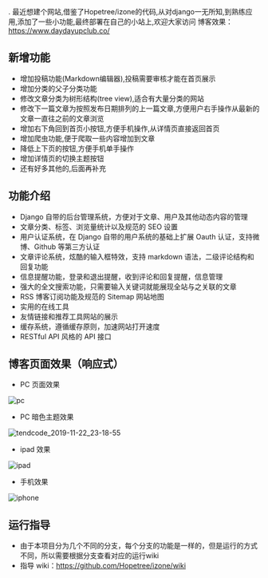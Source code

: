 .
最近想建个网站,借鉴了Hopetree/izone的代码,从对django一无所知,到熟练应用,添加了一些小功能,最终部署在自己的小站上,欢迎大家访问 
博客效果： https://www.daydayupclub.co/

## 新增功能
- 增加投稿功能(Markdown编辑器),投稿需要审核才能在首页展示
- 增加分类的父子分类功能
- 修改文章分类为树形结构(tree view),适合有大量分类的网站
- 修改下一篇文章为按照发布日期排列的上一篇文章,方便用户右手操作从最新的文章一直往之前的文章浏览
- 增加右下角回到首页小按钮,方便手机操作,从详情页直接返回首页
- 增加爬虫功能,便于爬取一些内容增加到文章
- 降低上下页的按钮,方便手机单手操作
- 增加详情页的切换主题按钮
- 还有好多其他的,后面再补充

## 功能介绍
- Django 自带的后台管理系统，方便对于文章、用户及其他动态内容的管理
- 文章分类、标签、浏览量统计以及规范的 SEO 设置
- 用户认证系统，在 Django 自带的用户系统的基础上扩展 Oauth 认证，支持微博、Github 等第三方认证
- 文章评论系统，炫酷的输入框特效，支持 markdown 语法，二级评论结构和回复功能
- 信息提醒功能，登录和退出提醒，收到评论和回复提醒，信息管理
- 强大的全文搜索功能，只需要输入关键词就能展现全站与之关联的文章
- RSS 博客订阅功能及规范的 Sitemap 网站地图
- 实用的在线工具
- 友情链接和推荐工具网站的展示
- 缓存系统，遵循缓存原则，加速网站打开速度
- RESTful API 风格的 API 接口

## 博客页面效果（响应式）
- PC 页面效果

![pc](https://user-images.githubusercontent.com/30201215/60588842-93321b80-9dca-11e9-93f2-50e34b2c4b3f.jpg)

- PC 暗色主题效果

![tendcode_2019-11-22_23-18-55](https://user-images.githubusercontent.com/30201215/69438380-e576d780-0d7f-11ea-9ea5-c182caa3a2a8.png)

- ipad 效果

![ipad](https://user-images.githubusercontent.com/30201215/60588800-7e558800-9dca-11e9-8beb-5d2dcf01b869.jpg)

- 手机效果

![iphone](https://user-images.githubusercontent.com/30201215/60588832-8e6d6780-9dca-11e9-84fa-f1d71510c81e.jpg)

## 运行指导
- 由于本项目分为几个不同的分支，每个分支的功能是一样的，但是运行的方式不同，所以需要根据分支查看对应的运行wiki
- 指导 wiki：https://github.com/Hopetree/izone/wiki
